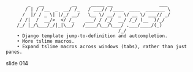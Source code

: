             _   __          __     _____ __                 ___
           / | / /__  _  __/ /_   / ___// /____  ____  _______ \
          /  |/ / _ \| |/_/ __/   \__ \/ __/ _ \/ __ \/ ___// _/
         / /|  /  __/>  </ /_    ___/ / /_/  __/ /_/ (__  )/_/
        /_/ |_/\___/_/|_|\__/   /____/\__/\___/ .___/____/(_)
                                             /_/
        • Django template jump-to-definition and autcompletion.
        • More tslime macros.
        • Expand tslime macros across windows (tabs), rather than just panes.















































































slide 014
